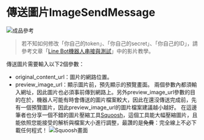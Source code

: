 # 傳送圖片ImageSendMessage
![成品參考](https://i.imgur.com/CoyQTQ6.png)
> 若不知如何修改「你自己的token」、「你自己的secret」、「你自己的ID」，請參考文章「[Line Bot機器人串接與測試](/classification/lineBot/43)」中的影片教學。

傳送圖片需要輸入以下2個參數：

* original_content_url：圖片的網路位置。
* preview_image_url：顯示圖片前，預先顯示的預覽畫面。
兩個參數內都須輸入網址，因此圖片也必須事前傳到網路上。另外preview_image_url參數的目的在於，機器人可能有時會傳送的圖片檔案較大，因此在還沒傳送完成前，先有一個預覽圖片，因此preview_image_url的圖片檔案建議越小越好。
在這邊筆者也分享一個不錯的圖片壓縮工具[Squoosh](https://squoosh.app/)，這個工具能大幅壓縮圖片，且能依照您能接受的解析與檔案大小進行調整，最讚的是~~免費~~：完全線上不必下載任何程式！
![Squoosh畫面](https://i.imgur.com/sohWOVD.png)
